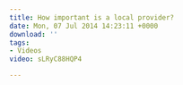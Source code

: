 ```yaml
---
title: How important is a local provider?
date: Mon, 07 Jul 2014 14:23:11 +0000
download: ''
tags:
- Videos
video: sLRyC88HQP4

---
```

